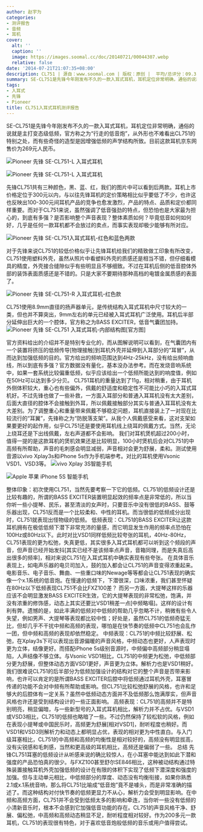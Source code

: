 ```yaml
---
author: 赵宇为
categories:
- 测评报告
- 音频
- 耳机
cover:
  alt: ''
  caption: ''
  image: https://images.soomal.cc/doc/20140721/00044307.webp
  relative: false
date: '2014-07-21T21:07:35+08:00'
description: CL751 | 源自：www.soomal.com | 版权：原创 |  平均/总评分：09.35/608
summary: SE-CL751是先锋今年刚发布不久的一款入耳式耳机，耳机定位非常明确，通俗的说就是主打变态级低频，官方称之为“行走的低音炮”，从外形也不难看出CL751的特别之处，而有些奇怪的造型是因增强低频的声学结构所致。目前这款耳机京东网售价为269元人民币。
tags:
- 入耳式
- 先锋
- Pioneer
title: CL751入耳式耳机测评报告
---
```


SE-CL751是先锋今年刚发布不久的一款入耳式耳机，耳机定位非常明确，通俗的说就是主打变态级低频，官方称之为“行走的低音炮”，从外形也不难看出CL751的特别之处，而有些奇怪的造型是因增强低频的声学结构所致。目前这款耳机京东网售价为269元人民币。



![Pioneer 先锋 SE-CL751-L 入耳式耳机](https://images.soomal.cc/doc/20140713/00043997_01.webp)



![Pioneer 先锋 SE-CL751-L 入耳式耳机](https://images.soomal.cc/doc/20140713/00043998_01.webp)



先锋CL751共有三种颜色，黑、蓝、红，我们的图片中可以看到后两款。耳机上市价格定位于300元以内，与以往先锋耳机的定价策略相比似乎要低了不少，也许这也反映出100-300元间耳机产品的竞争也愈发激烈，产品的特点、品质和定价都同样重要。而对于CL751来说，虽然强调了低音强劲的特点，但恐怕也是大家最为担心的，到底有多强？是否影响整个声音表现？整体素质如何？毕竟低音如何如何好，几乎是任何一款耳机都不会放过的卖点，而事实表现却极少能够有所对应。



![Pioneer 先锋 SE-CL751入耳式耳机-红色和蓝色两款](https://images.soomal.cc/doc/20140713/00044001.webp)



对于先锋来说CL751的较低价格似乎让先锋耳机给我们的精致做工印象有所改变，CL751使用塑料外壳，虽然从照片中看塑料外壳的质感还是相当不错，但仔细看模具的精度，外壳接合缝隙似乎有些明显且不够细致。不过在耳机后侧的低音腔体外部的装饰表面质感还是不错的。只是大家不要期待那种高档的电镀金属质感的表面了。



![Pioneer 先锋 SE-CL751-R 入耳式耳机-红色款](https://images.soomal.cc/doc/20140713/00044007.webp)



CL751使用8.9mm直径的扬声器单元，是传统结构入耳式耳机中尺寸较大的一类，但也并不算突出，9mm左右的单元已经被入耳式耳机广泛使用。耳机后半部分延伸出巨大的一个腔体，官方称之为BASS EXCITER，低音气囊团加持。
![Pioneer 先锋 SE-CL751 入耳式耳机-内部结构图[官方图]](https://images.soomal.cc/doc/20140721/00044306.webp)




官方资料给出的介绍并不是特别专业化的，而从图解说明可以看到，在气囊团内有一个装置将挤压的低频传导[物理接触]到耳机外壳并延伸到入耳部分的“耳冒”，从而达到加强低频的目的。官方给出的频响范围达到4Hz-25kHz，没有给出频响曲线，所以到底有多强？官方数据没有量化，基本没办法参考。而在发烧音响系统中，如果一套系统比较偏重低频，似乎应该给出一个低频所能达到的响度值，例如在50Hz可以达到多少分贝。
CL751耳机的重量达到了11g，相对稍重，由于耳机外侧体积较大，重心也有些偏外，佩戴的舒适度和稳定性不可能比小巧的入耳式耳机好。不过先锋也做了一些补救，一方面入耳部分和普通入耳耳机没有太大差别，后面大直径的腔体不会接触到外耳，所以佩戴接触部分其实与普通入耳耳机没有太大差别。为了调整重心和重量带来佩戴不够稳定问题，耳机直接装上了一对现在比较流行的“耳翼”，先锋称之为“防脱落支架”。从我个人佩戴感受来看，这对支架如果要更好的起作用，似乎CL751还是要使用耳机线上绕耳的佩戴方式。当然，无论上绕耳还是下出线佩戴，左右声道都不会影响。
我们对耳机煲机超过200小时，值得一提的是这款耳机的煲机效果还是比较明显，100小时煲机后会对CL751的中高频有所帮助，声音的毛刺感会明显减弱，声音相对会更为舒展，柔和。测试使用音源以vivo Xplay3s和iPhone 5s作为手机端参考。对比的耳机使用Vsonic VSD1、VSD3等。
![vivo Xplay 3S智能手机](https://images.soomal.cc/doc/20140121/00039805_01.webp)




![Apple 苹果 iPhone 5S 智能手机](https://images.soomal.cc/doc/20131011/00036174_01.webp)




整体印象：初次使用CL751，当然先要考察一下它的低频。CL751的低频设计还是比较有趣的，所谓的BASS EXCITER装置明显起效的频率点是非常低的，所以当你听一些小提琴、民乐，甚至清淡的女声时，只要音乐中没有很低的BASS、鼓等乐器出现，CL751反而是一个比较柔和、中性的耳机。而当很低的低频成分出现时，CL751就表现出怪物级的低频。
低频表现：CL751的BASS EXCITER让这款耳机拥有在极低低频下潜下非常充沛的量感，而它明显发生作用的频率点恐怕在100Hz或80Hz以下。此时对比VSD1同样低频比较夸张的耳机，40Hz-80Hz，CL751表现的更为松弛，失真更低，其实很多入耳式耳机都可以听到这个频段的声音，但声音已经开始发抖[其实已经不是该频率点声音，音箱同理，而是失真后高出很多的频率]，相对来说CL751在入耳式耳机中确实表现有些夸张。
在具体音乐表现上，如电声乐器的电贝司加入，鼓的加入都会让CL751的声音变得浓重起来。电影音乐、电子音乐、舞曲、一些重口味的Newage等等都会让CL751表现的确实像一个x.1系统的低音炮。在慢速的低频下，下潜很深，口味浓重，我们甚至怀疑在80Hz以下低频表现CL751不会比FXZ100差？
而另一方面，大提琴这样的乐器应该不会明显激发BASS EXCITER生效，它的大提琴表现的非常松弛，饱满，并没有浓重的修饰感，动态上其实还要比VSD1稍差一点[中频略塌]。这样的设计有利有弊。遗憾的是，如此丰满的低频对中低频的帮助几乎忽略不计，稍微有些令人失望，例如男声、大提琴等表现都比较中性；好处是，虽然CL751的低频奇猛无比，但却几乎不干扰中频和高频的表现，哪怕是在快节奏的低频中CL751也会乱作一团，但中频和高频的表现却依然稳定。
中频表现：CL751的中频比较舒展、松弛，在Xplay3s下可以表现出音源偏暖的声音风格，中频动态也更好，人声表现时更为立体，结像更好。而搭配iPhone 5s级别音源时，中频偏中高频部分稍显塌陷，人声结像不够立体。与Vsonic VSD1相比，CL751的中频更为松弛，中低频部分更为舒展，但整体动态方面VSD1更好，声音更为立体。解析力也是VSD1稍好。
我们很难说CL751的后半部分为低频加强设计的结构对它的整个声音是否带来影响，也许可以肯定的是所谓BASS EXCITER后腔中将低频通过耳机外壳，耳塞冒传递的功能不会对中频有所帮助或影响。但CL751比较松弛舒展的风格，也许和足够大的后腔体有一定关系？虽然中低频动态方面并不及低频那么饱满厚实，但声音风格也许还是受到结构设计的一些正面影响。
高频表现：CL751的高频并不是特别明亮，稍显偏暗，与一些新型号的入耳式耳机相比，解析力并不占优。与VSD1或VSD3相比，CL751的低频也略暗了一些。不过仍然保持了较松软的风格，例如在表现小提琴或中国民乐时，高频更为舒展[相对VSD1]，耐听程度也稍好。而VSD1和VSD3则解析力和动态上都明显占优，表现的相对更为中性直白。与入门级耳塞相比，CL751的中高频和高频的均衡性是相对较好的，高频没有明显拔高，没有尖锐感和毛刺感，当然和更高级的耳机相比，高频还是偏弱了一些。
总结
先锋CL751耳塞的低频设计从听感来说的确比较惊人，在小耳塞中能达到如此下潜和强度的产品恐怕真的很少。与FXZ100甚至舒尔SE846相比，这种被动结构通过特殊装置接触耳机外壳加强低频的设计在有限的体积下实现了低频下潜深度和强度的加强。但与主动单元相比，中低频部分的厚度、动态没有均衡衔接，如果你熟悉2.1或x.1系统音响，那么将CL751比喻成“低音炮”竟不是噱头，而是非常准确的描述了。而这种结构对付快节奏的低频更显力不从心，解析力会受到明显影响。在中频和高频方面，CL751并不会受到低频太多的影响和牵连，当你听一些没有低频的小清新音乐时，根本不会感到它加强低音功能的存在。CL751的声音风格干净、舒展、偏松弛，中高频和高频动态稍显不足，耐听程度相对较好。作为200多元一款耳机，CL751的表现很有特色，对于喜欢低音炮般低频的音乐或用户值得尝试。